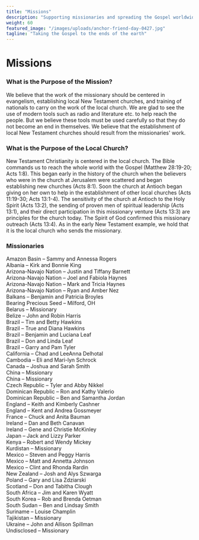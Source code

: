 ```yaml
---
title: "Missions"
description: "Supporting missionaries and spreading the Gospel worldwide"
weight: 60
featured_image: "/images/uploads/anchor-friend-day-0427.jpg"
tagline: "Taking the Gospel to the ends of the earth"
---
```


# Missions

### **What is the Purpose of the Mission?**

We believe that the work of the missionary should be centered in evangelism, establishing local New Testament churches, and training of nationals to carry on the work of the local church. We are glad to see the use of modern tools such as radio and literature etc. to help reach the people. But we believe these tools must be used carefully so that they do not become an end in themselves. We believe that the establishment of local New Testament churches should result from the missionaries' work.

### **What is the Purpose of the Local Church?**

New Testament Christianity is centered in the local church. The Bible commands us to reach the whole world with the Gospel (Matthew 28:19-20; Acts 1:8). This began early in the history of the church when the believers who were in the church at Jerusalem were scattered and began establishing new churches (Acts 8:1). Soon the church at Antioch began giving on her own to help in the establishment of other local churches (Acts 11:19-30; Acts 13:1-4). The sensitivity of the church at Antioch to the Holy Spirit (Acts 13:2), the sending of proven men of spiritual leadership (Acts 13:1), and their direct participation in this missionary venture (Acts 13:3) are principles for the church today. The Spirit of God confirmed this missionary outreach (Acts 13:4). As in the early New Testament example, we hold that it is the local church who sends the missionary.

### **Missionaries**

Amazon Basin – Sammy and Annessa Rogers  
Albania – Kirk and Bonnie King  
Arizona-Navajo Nation – Justin and Tiffany Barnett  
Arizona-Navajo Nation – Joel and Fabiola Haynes  
Arizona-Navajo Nation – Mark and Tricia Haynes  
Arizona-Navajo Nation – Ryan and Amber Nez  
Balkans – Benjamin and Patricia Broyles  
Bearing Precious Seed – Milford, OH  
Belarus – Missionary  
Belize – John and Robin Harris  
Brazil – Tim and Betty Hawkins  
Brazil – True and Diana Hawkins  
Brazil – Benjamin and Luciana Leaf  
Brazil – Don and Linda Leaf  
Brazil – Garry and Pam Tyler  
California – Chad and LeeAnna Delhotal  
Cambodia – Eli and Mari-lyn Schrock  
Canada – Joshua and Sarah Smith  
China – Missionary  
China – Missionary  
Czech Republic – Tyler and Abby Nikkel  
Dominican Republic – Ron and Kathy Valerio  
Dominican Republic – Ben and Samantha Jordan  
England – Keith and Kimberly Cashner  
England – Kent and Andrea Gossmeyer  
France – Chuck and Anita Bauman  
Ireland – Dan and Beth Canavan  
Ireland – Gene and Christie McKinley  
Japan – Jack and Lizzy Parker  
Kenya – Robert and Wendy Mickey  
Kurdistan – Missionary  
Mexico – Steven and Peggy Harris  
Mexico – Matt and Annetta Johnson  
Mexico – Clint and Rhonda Rardin  
New Zealand – Josh and Alys Szwarga  
Poland – Gary and Lisa Zdziarski  
Scotland – Don and Tabitha Clough  
South Africa – Jim and Karen Wyatt  
South Korea – Rob and Brenda Oetman  
South Sudan – Ben and Lindsay Smith  
Suriname – Louise Champlin  
Tajikistan – Missionary  
Ukraine – John and Allison Spillman  
Undisclosed – Missionary 